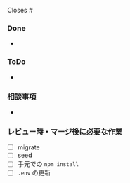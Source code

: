 Closes #<issue No.>

### Done

- 

### ToDo

- 

### 相談事項

- 


### レビュー時・マージ後に必要な作業

- [ ] migrate
- [ ] seed
- [ ] 手元での `npm install`
- [ ] `.env` の更新

